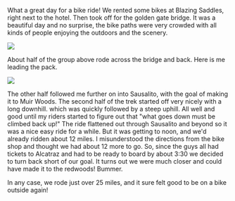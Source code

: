 <!--
.. title: A Golden Bike Ride
.. date: 2014/01/12 15:08:31 /0800
.. slug: a-golden-bike-ride
.. tags: Jterm14, Travel
.. link: 
.. description: 
-->


What a great day for a bike ride!  We rented some bikes at Blazing Saddles, right next to the hotel.  Then took off for the golden gate bridge.  It was a beautiful day and no surprise, the bike paths were very crowded with all kinds of people enjoying the outdoors and the scenery.

![](/images/JTerm14/GoldenBike1.jpg)

About half of the group above rode across the bridge and back.  Here is me leading the pack.

![](/images/JTerm14/GoldenBike2.jpg)

The other half followed me further on into Sausalito, with the goal of making it to Muir Woods.  The second half of the trek started off very nicely with a long downhill.  which was quickly followed by a steep uphill.  All well and good until my riders started to figure out that "what goes down must be climbed back up!"  The ride flattened out through Sausalito and beyond so it was a nice easy ride for a while.  But it was getting to noon, and we'd already ridden about 12 miles.  I misunderstood the directions from the bike shop and thought we had about 12 more to go.  So, since the guys all had tickets to Alcatraz and had to be ready to board by about 3:30 we decided to turn back short of our goal.  It turns out we were much closer and could have made it to the redwoods!  Bummer.

In any case, we rode just over 25 miles, and it sure felt good to be on a bike outside again!
